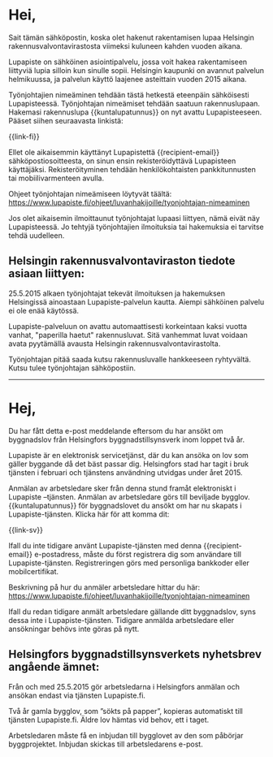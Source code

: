 # Hei,

Sait tämän sähköpostin, koska olet hakenut rakentamisen lupaa Helsingin rakennusvalvontavirastosta viimeksi kuluneen kahden vuoden aikana.

Lupapiste on sähköinen asiointipalvelu, jossa voit hakea rakentamiseen liittyviä lupia silloin kun sinulle sopii. Helsingin kaupunki on avannut palvelun helmikuussa, ja palvelun käyttö laajenee asteittain vuoden 2015 aikana.

Työnjohtajien nimeäminen tehdään tästä hetkestä eteenpäin sähköisesti Lupapisteessä. Työnjohtajan nimeämiset tehdään saatuun rakennuslupaan. Hakemasi rakennuslupa {{kuntalupatunnus}} on nyt avattu Lupapisteeseen. Pääset siihen seuraavasta linkistä:

{{link-fi}}

Ellet ole aikaisemmin käyttänyt Lupapistettä {{recipient-email}} sähköpostiosoitteesta, on sinun ensin rekisteröidyttävä Lupapisteen käyttäjäksi. Rekisteröityminen tehdään henkilökohtaisten pankkitunnusten tai mobiilivarmenteen avulla.

Ohjeet työnjohtajan nimeämiseen löytyvät täältä: https://www.lupapiste.fi/ohjeet/luvanhakijoille/tyonjohtajan-nimeaminen

Jos olet aikaisemin ilmoittaunut työnjohtajat lupaasi liittyen, nämä eivät näy Lupapisteessä. Jo tehtyjä työnjohtajien ilmoituksia tai hakemuksia ei tarvitse tehdä uudelleen.

## Helsingin rakennusvalvontaviraston tiedote asiaan liittyen:

25.5.2015 alkaen työnjohtajat tekevät ilmoituksen ja hakemuksen Helsingissä ainoastaan Lupapiste-palvelun kautta. Aiempi sähköinen palvelu ei ole enää käytössä.

Lupapiste-palveluun on avattu automaattisesti korkeintaan kaksi vuotta vanhat, "paperilla haetut" rakennusluvat. Sitä vanhemmat luvat voidaan avata pyytämällä avausta Helsingin rakennusvalvontavirastolta.

Työnjohtajan pitää saada kutsu rakennusluvalle hankkeeseen ryhtyvältä. Kutsu tulee työnjohtajan sähköpostiin.

---

# Hej,

Du har fått detta e-post meddelande eftersom du har ansökt om byggnadslov från Helsingfors byggnadstillsynsverk inom loppet två år.

Lupapiste är en elektronisk servicetjänst, där du kan ansöka on lov som gäller byggande då det bäst passar dig. Helsingfors stad har tagit i bruk tjänsten i februari och tjänstens användning utvidgas under året 2015.

Anmälan av arbetsledare sker från denna stund framåt elektroniskt i Lupapiste –tjänsten. Anmälan av arbetsledare görs till beviljade bygglov. {{kuntalupatunnus}} för byggnadslovet du ansökt om har nu skapats i Lupapiste-tjänsten. Klicka här för att komma dit:

{{link-sv}}

Ifall du inte tidigare använt Lupapiste-tjänsten med denna {{recipient-email}} e-postadress, måste du först registrera dig som användare till Lupapiste-tjänsten. Registreringen görs med personliga bankkoder eller mobilcertifikat.

Beskrivning på hur du anmäler arbetsledare hittar du här: https://www.lupapiste.fi/ohjeet/luvanhakijoille/tyonjohtajan-nimeaminen

Ifall du redan tidigare anmält arbetsledare gällande ditt byggnadslov, syns dessa inte i  Lupapiste-tjänsten. Tidigare anmälda arbetsledare eller ansökningar behövs inte göras på nytt.

## Helsingfors byggnadstillsynsverkets nyhetsbrev angående ämnet:

Från och med 25.5.2015 gör arbetsledarna i Helsingfors anmälan och ansökan endast via tjänsten Lupapiste.fi.

Två år gamla bygglov, som ”sökts på papper”, kopieras automatiskt till tjänsten Lupapiste.fi. Äldre lov hämtas vid behov, ett i taget.

Arbetsledaren måste få en inbjudan till bygglovet av den som påbörjar byggprojektet. Inbjudan skickas till arbetsledarens e-post.


